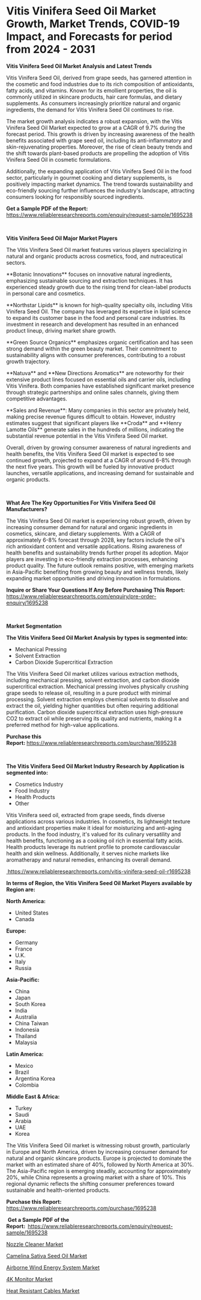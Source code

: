 <p><h1>Vitis Vinifera Seed Oil Market Growth, Market Trends, COVID-19 Impact, and Forecasts for period from 2024 - 2031</h1></p><p><strong>Vitis Vinifera Seed Oil Market Analysis and Latest Trends</strong></p>
<p><p>Vitis Vinifera Seed Oil, derived from grape seeds, has garnered attention in the cosmetic and food industries due to its rich composition of antioxidants, fatty acids, and vitamins. Known for its emollient properties, the oil is commonly utilized in skincare products, hair care formulas, and dietary supplements. As consumers increasingly prioritize natural and organic ingredients, the demand for Vitis Vinifera Seed Oil continues to rise.</p><p>The market growth analysis indicates a robust expansion, with the Vitis Vinifera Seed Oil Market expected to grow at a CAGR of 9.7% during the forecast period. This growth is driven by increasing awareness of the health benefits associated with grape seed oil, including its anti-inflammatory and skin-rejuvenating properties. Moreover, the rise of clean beauty trends and the shift towards plant-based products are propelling the adoption of Vitis Vinifera Seed Oil in cosmetic formulations.</p><p>Additionally, the expanding application of Vitis Vinifera Seed Oil in the food sector, particularly in gourmet cooking and dietary supplements, is positively impacting market dynamics. The trend towards sustainability and eco-friendly sourcing further influences the industry's landscape, attracting consumers looking for responsibly sourced ingredients.</p></p>
<p><strong>Get a Sample PDF of the Report:&nbsp;</strong> <a href="https://www.reliableresearchreports.com/enquiry/request-sample/1695238?utm_campaign=40&utm_medium=2&utm_source=Github&utm_content=ia&utm_term=07102024&utm_id=vitis-vinifera-seed-oil">https://www.reliableresearchreports.com/enquiry/request-sample/1695238</a></p>
<p>&nbsp;</p>
<p><strong>Vitis Vinifera Seed Oil Major Market Players</strong></p>
<p><p>The Vitis Vinifera Seed Oil market features various players specializing in natural and organic products across cosmetics, food, and nutraceutical sectors. </p><p>**Botanic Innovations** focuses on innovative natural ingredients, emphasizing sustainable sourcing and extraction techniques. It has experienced steady growth due to the rising trend for clean-label products in personal care and cosmetics.</p><p>**Northstar Lipids** is known for high-quality specialty oils, including Vitis Vinifera Seed Oil. The company has leveraged its expertise in lipid science to expand its customer base in the food and personal care industries. Its investment in research and development has resulted in an enhanced product lineup, driving market share growth.</p><p>**Green Source Organics** emphasizes organic certification and has seen strong demand within the green beauty market. Their commitment to sustainability aligns with consumer preferences, contributing to a robust growth trajectory.</p><p>**Natuva** and **New Directions Aromatics** are noteworthy for their extensive product lines focused on essential oils and carrier oils, including Vitis Vinifera. Both companies have established significant market presence through strategic partnerships and online sales channels, giving them competitive advantages.</p><p>**Sales and Revenue**: Many companies in this sector are privately held, making precise revenue figures difficult to obtain. However, industry estimates suggest that significant players like **Croda** and **Henry Lamotte Oils** generate sales in the hundreds of millions, indicating the substantial revenue potential in the Vitis Vinifera Seed Oil market.</p><p>Overall, driven by growing consumer awareness of natural ingredients and health benefits, the Vitis Vinifera Seed Oil market is expected to see continued growth, projected to expand at a CAGR of around 6-8% through the next five years. This growth will be fueled by innovative product launches, versatile applications, and increasing demand for sustainable and organic products.</p></p>
<p>&nbsp;</p>
<p><strong>What Are The Key Opportunities For Vitis Vinifera Seed Oil Manufacturers?</strong></p>
<p><p>The Vitis Vinifera Seed Oil market is experiencing robust growth, driven by increasing consumer demand for natural and organic ingredients in cosmetics, skincare, and dietary supplements. With a CAGR of approximately 6-8% forecast through 2028, key factors include the oil's rich antioxidant content and versatile applications. Rising awareness of health benefits and sustainability trends further propel its adoption. Major players are investing in eco-friendly extraction processes, enhancing product quality. The future outlook remains positive, with emerging markets in Asia-Pacific benefiting from growing beauty and wellness trends, likely expanding market opportunities and driving innovation in formulations.</p></p>
<p><strong>Inquire or Share Your Questions If Any Before Purchasing This Report:</strong> <a href="https://www.reliableresearchreports.com/enquiry/pre-order-enquiry/1695238?utm_campaign=40&utm_medium=2&utm_source=Github&utm_content=ia&utm_term=07102024&utm_id=vitis-vinifera-seed-oil">https://www.reliableresearchreports.com/enquiry/pre-order-enquiry/1695238</a></p>
<p>&nbsp;</p>
<p><strong>Market Segmentation</strong></p>
<p><strong>The Vitis Vinifera Seed Oil Market Analysis by types is segmented into:</strong></p>
<p><ul><li>Mechanical Pressing</li><li>Solvent Extraction</li><li>Carbon Dioxide Supercritical Extraction</li></ul></p>
<p><p>The Vitis Vinifera Seed Oil market utilizes various extraction methods, including mechanical pressing, solvent extraction, and carbon dioxide supercritical extraction. Mechanical pressing involves physically crushing grape seeds to release oil, resulting in a pure product with minimal processing. Solvent extraction employs chemical solvents to dissolve and extract the oil, yielding higher quantities but often requiring additional purification. Carbon dioxide supercritical extraction uses high-pressure CO2 to extract oil while preserving its quality and nutrients, making it a preferred method for high-value applications.</p></p>
<p><strong>Purchase this Report:&nbsp;</strong><a href="https://www.reliableresearchreports.com/purchase/1695238?utm_campaign=40&utm_medium=2&utm_source=Github&utm_content=ia&utm_term=07102024&utm_id=vitis-vinifera-seed-oil">https://www.reliableresearchreports.com/purchase/1695238</a></p>
<p>&nbsp;</p>
<p><strong>The Vitis Vinifera Seed Oil Market Industry Research by Application is segmented into:</strong></p>
<p><ul><li>Cosmetics Industry</li><li>Food Industry</li><li>Health Products</li><li>Other</li></ul></p>
<p><p>Vitis Vinifera seed oil, extracted from grape seeds, finds diverse applications across various industries. In cosmetics, its lightweight texture and antioxidant properties make it ideal for moisturizing and anti-aging products. In the food industry, it's valued for its culinary versatility and health benefits, functioning as a cooking oil rich in essential fatty acids. Health products leverage its nutrient profile to promote cardiovascular health and skin wellness. Additionally, it serves niche markets like aromatherapy and natural remedies, enhancing its overall demand.</p></p>
<p><a href="https://www.reliableresearchreports.com/vitis-vinifera-seed-oil-r1695238?utm_campaign=40&utm_medium=2&utm_source=Github&utm_content=ia&utm_term=07102024&utm_id=vitis-vinifera-seed-oil">&nbsp;https://www.reliableresearchreports.com/vitis-vinifera-seed-oil-r1695238</a></p>
<p><strong>In terms of Region, the Vitis Vinifera Seed Oil Market Players available by Region are:</strong></p>
<p>
    <p> <strong> North America: </strong>
        <ul>
            <li>United States</li>
            <li>Canada</li>
        </ul>
        </p> 
    <p> <strong> Europe: </strong>
        <ul>
            <li>Germany</li>
            <li>France</li>
            <li>U.K.</li>
            <li>Italy</li>
            <li>Russia</li>
        </ul>
        </p> 
    <p> <strong> Asia-Pacific: </strong>
        <ul>
            <li>China</li>
            <li>Japan</li>
            <li>South Korea</li>
            <li>India</li>
            <li>Australia</li>
            <li>China Taiwan</li>
            <li>Indonesia</li>
            <li>Thailand</li>
            <li>Malaysia</li>
        </ul>
        </p> 
    <p> <strong> Latin America: </strong>
        <ul>
            <li>Mexico</li>
            <li>Brazil</li>
            <li>Argentina Korea</li>
            <li>Colombia</li>
        </ul>
        </p> 
    <p> <strong> Middle East & Africa: </strong>
        <ul>
            <li>Turkey</li>
            <li>Saudi</li>
            <li>Arabia</li>
            <li>UAE</li>
            <li>Korea</li>
        </ul>
    </p>
    </p>
<p><p>The Vitis Vinifera Seed Oil market is witnessing robust growth, particularly in Europe and North America, driven by increasing consumer demand for natural and organic skincare products. Europe is projected to dominate the market with an estimated share of 40%, followed by North America at 30%. The Asia-Pacific region is emerging steadily, accounting for approximately 20%, while China represents a growing market with a share of 10%. This regional dynamic reflects the shifting consumer preferences toward sustainable and health-oriented products.</p></p>
<p><strong>Purchase this Report: </strong><a href="https://www.reliableresearchreports.com/purchase/1695238?utm_campaign=40&utm_medium=2&utm_source=Github&utm_content=ia&utm_term=07102024&utm_id=vitis-vinifera-seed-oil">https://www.reliableresearchreports.com/purchase/1695238</a></p>
<p>&nbsp;<strong>Get a Sample PDF of the Report:&nbsp;&nbsp;</strong><a href="https://www.reliableresearchreports.com/enquiry/request-sample/1695238?utm_campaign=40&utm_medium=2&utm_source=Github&utm_content=ia&utm_term=07102024&utm_id=vitis-vinifera-seed-oil">https://www.reliableresearchreports.com/enquiry/request-sample/1695238</a></p>
<p><strong></strong></p>
<p><p><a href="https://github.com/tacitam515l/Market-Research-Report-List-1/blob/main/nozzle-cleaner-market.md?utm_campaign=40&utm_medium=2&utm_source=Github&utm_content=ia&utm_term=07102024&utm_id=vitis-vinifera-seed-oil">Nozzle Cleaner Market</a></p><p><a href="https://github.com/KejsiLoshi121/Market-Research-Report-List-1/blob/main/camelina-sativa-seed-oil-market.md?utm_campaign=40&utm_medium=2&utm_source=Github&utm_content=ia&utm_term=07102024&utm_id=vitis-vinifera-seed-oil">Camelina Sativa Seed Oil Market</a></p><p><a href="https://issuu.com/reportprime-2/docs/airborne-wind-energy-system-market-_2632ed7c636fb0?utm_campaign=40&utm_medium=2&utm_source=Github&utm_content=ia&utm_term=07102024&utm_id=vitis-vinifera-seed-oil">Airborne Wind Energy System Market</a></p><p><a href="https://www.linkedin.com/pulse/navigating-4k-monitor-market-expert-analysis-forecast-period-fnffe?utm_campaign=40&utm_medium=2&utm_source=Github&utm_content=ia&utm_term=07102024&utm_id=vitis-vinifera-seed-oil">4K Monitor Market</a></p><p><a href="https://issuu.com/reportprime-2/docs/heat-resistant-cables-market-size-2_b8523fdd2090d5?utm_campaign=40&utm_medium=2&utm_source=Github&utm_content=ia&utm_term=07102024&utm_id=vitis-vinifera-seed-oil">Heat Resistant Cables Market</a></p></p>